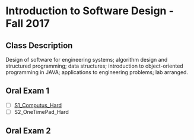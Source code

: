 # Introduction to Software Design - Fall 2017

## Class Description

Design of software for engineering systems; algorithm design and structured programming; data structures; introduction to object-oriented programming in JAVA; applications to engineering problems; lab arranged.

## Oral Exam 1
- [ ] [S1_Computus_Hard](https://github.com/Aleyx4/Introduction-to-Software-Design-Fall-2017-/tree/master/S1_Computus_Hard)
- [ ] S2_OneTimePad_Hard

## Oral Exam 2
